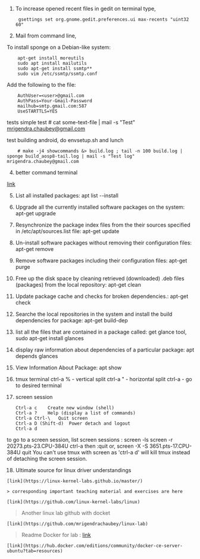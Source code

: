 1. To increase opened recent files in gedit on terminal type,

		gsettings set org.gnome.gedit.preferences.ui max-recents "uint32 60"


2. Mail from command line,

To install sponge on a Debian-like system:

		apt-get install moreutils
		sudo apt install mailutils
		sudo apt-get install ssmtp**
		sudo vim /etc/ssmtp/ssmtp.conf
Add the following to the file:
 
		AuthUser=<user>@gmail.com
		AuthPass=Your-Gmail-Password
		mailhub=smtp.gmail.com:587
		UseSTARTTLS=YES

tests
simple test 
		# cat some-text-file | mail -s "Test" mrigendra.chaubey@gmail.com

test building android, do envsetup.sh and lunch

		# make -j4 showcommands &> build.log ; tail -n 100 build.log | sponge build_aosp8-tail.log | mail -s "Test log" mrigendra.chaubey@gmail.com

4. better command terminal

[link](https://github.com/gpakosz/.tmux)

5. List all installed packages: apt list --install
6. Upgrade all the currently installed software packages on the system: 
								apt-get upgrade

7. Resynchronize the package index files from the their sources specified in /etc/apt/sources.list file: 
								apt-get update

8. Un-install software packages without removing their configuration files: 
								apt-get remove <package-name>

9. Remove software packages including their configuration files: 
								apt-get purge <package-name>

10. Free up the disk space by cleaning retrieved (downloaded) .deb files (packages) from the local repository:
								apt-get clean

11. Update package cache and checks for broken dependencies.: 
								apt-get check

12. Searche the local repositories in the system and install the build dependencies for package: 
								apt-get build-dep <package-name>

13. list all the files that are contained in a package called:  get glance tool,
								sudo apt-get install glances

14. display raw information about dependencies of a particular package: 
								apt depends glances

15. View Information About Package: 
								apt show <package-name>

16. tmux terminal 
		ctrl-a % - vertical split
		ctrl-a " - horizontal split
		ctrl-a <arrow keys> - go to desired terminal

17. screen session
    
		Ctrl-a c	Create new window (shell)
		Ctrl-a ?	Help (display a list of commands)
		Ctrl-a Ctrl-\	Quit screen
		Ctrl-a D (Shift-d)	Power detach and logout
		Ctrl-a d

to go to a screen session, list screen sessions :
						screen -ls
						screen -r 20273.pts-23.CPU-384U
						ctrl-a then :quit
or,
						screen -X -S 3651.pts-17.CPU-384U quit
You can't use tmux with screen as 'ctrl-a d' will kill tmux instead of detaching the screen session.

18.  Ultimate source for linux driver understandings

	[link](https://linux-kernel-labs.github.io/master/)

	> corresponding important teaching material and exercises are here

	[link](https://github.com/linux-kernel-labs/linux)

> Another linux lab github with docket

	[link](https://github.com/mrigendrachaubey/linux-lab)

> Readme Docker for lab : [link](https://docs.docker.com/install/linux/docker-ce/ubuntu/)

	[link](https://hub.docker.com/editions/community/docker-ce-server-ubuntu?tab=resources)
